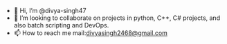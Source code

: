 - 👋 Hi, I’m @divya-singh47
- 💞️ I’m looking to collaborate on projects in python, C++, C# projects, and also batch scripting and DevOps.
- 📫 How to reach me mail:divyasingh2468@gmail.com

<!---
divya-singh47/divya-singh47 is a ✨ special ✨ repository because its `README.md` (this file) appears on your GitHub profile.
You can click the Preview link to take a look at your changes.
--->
